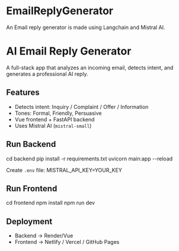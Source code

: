 # EmailReplyGenerator
An Email reply generator is made using Langchain and Mistral AI.

# AI Email Reply Generator

A full-stack app that analyzes an incoming email, detects intent, and generates a professional AI reply.

## Features
- Detects intent: Inquiry / Complaint / Offer / Information
- Tones: Formal, Friendly, Persuasive
- Vue frontend + FastAPI backend
- Uses Mistral AI (`mistral-small`)

## Run Backend
cd backend
pip install -r requirements.txt
uvicorn main:app --reload

Create `.env` file:
MISTRAL_API_KEY=YOUR_KEY

## Run Frontend
cd frontend
npm install
npm run dev

## Deployment
- Backend → Render/Vue
- Frontend → Netlify / Vercel / GitHub Pages
